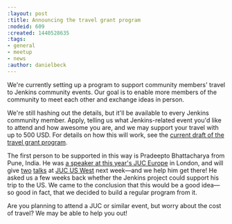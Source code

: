 ```yaml
---
:layout: post
:title: Announcing the travel grant program
:nodeid: 609
:created: 1440528635
:tags:
- general
- meetup
- news
:author: danielbeck
---
```

We're currently setting up a program to support community members' travel to Jenkins community events. Our goal is to enable more members of the community to meet each other and exchange ideas in person.

We're still hashing out the details, but it'll be available to every Jenkins community member. Apply, telling us what Jenkins-related event you'd like to attend and how awesome you are, and we may support your travel with up to 500 USD. For details on how this will work, see the [current draft of the travel grant program](https://wiki.jenkins-ci.org/display/JENKINS/Travel+Grant+Program).

The first person to be supported in this way is Pradeepto Bhattacharya from Pune, India. He was [a speaker at this year's JUC Europe](https://www.cloudbees.com/jenkins/juc-2015/abstracts/europe/01-01-1400-bhattacharya) in London, and will give [two](https://www.cloudbees.com/jenkins/juc-2015/abstracts/us-west/02-02-1400) [talks](https://www.cloudbees.com/jenkins/juc-2015/abstracts/us-west/02-02-1130) at [JUC US West](https://www.cloudbees.com/jenkins/juc-2015/us-west) next week—and we help him get there! He asked us a few weeks back whether the Jenkins project could support his trip to the US. We came to the conclusion that this would be a good idea—so good in fact, that we decided to build a regular program from it.

Are you planning to attend a JUC or similar event, but worry about the cost of travel? We may be able to help you out!
